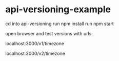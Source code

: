 # api-versioning-example

cd into api-versioning
run npm install
run npm start

open browser and test versions with urls:

localhost:3000/v1/timezone

localhost:3000/v2/timezone

